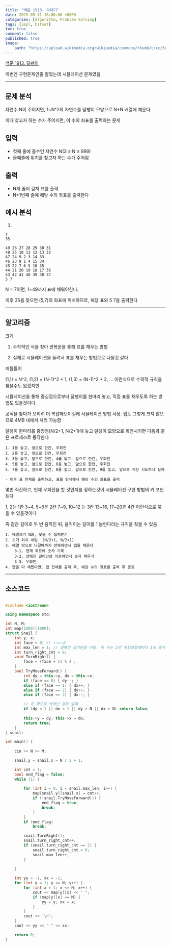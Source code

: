 ```yaml
---
title: "백준 1913. 막대기"
date: 2025-09-11 16:00:00 +0900
categories: [Algorithm, Problem Solving]  
tags: [impl, bitset]    
toc: true
comment: false
published: true
image:
    path: "https://upload.wikimedia.org/wikipedia/commons/thumb/c/cc/Snail.jpg/1200px-Snail.jpg"
---
```


[백준 1913. 달팽이](https://www.acmicpc.net/problem/1913)
 
이번엔 구현문제인줄 알았는데 시뮬레이션 문제였음

---

## 문제 분석

자연수 N이 주어지면, 1~N^2의 자연수를 달팽이 모양으로 N*N 배열에 채운다

이때 찾고자 하는 수가 주어지면, 이 수의 좌표를 출력하는 문제

## 입력

- 첫째 줄에 홀수인 자연수 N(3 ≤ N ≤ 999)
- 둘째줄에 위치를 찾고자 하는 수가 주어짐

## 출력
- N개 줄어 걸쳐 표를 출력
- N+1번째 줄에 해당 수의 좌표를 출력한다

## 예시 분석
1) 

```
7
35
```

```
49 26 27 28 29 30 31
48 25 10 11 12 13 32
47 24 9 2 3 14 33
46 23 8 1 4 15 34
45 22 7 6 5 16 35
44 21 20 19 18 17 36
43 42 41 40 39 38 37
5 7
```
N = 7이면, 1~49까지 표에 채워야한다.

이후 35를 찾으면 (5,7)의 좌표에 위치하므로, 해당 표와 5 7을 출력한다

---

## 알고리즘

크게 

1. 수학적인 식을 찾아 반복문을 통해 표를 채우는 방법

2. 실제로 시뮬레이션을 돌려서 표를 채우는 방법으로 나뉠것 같다

예를들어 

(1,1) = N^2,
(1,2) = (N-1)^2 + 1, 
(1,3) = (N-1)^2 + 2,
...
이런식으로 수학적 규칙을 찾을수도 있겠지만

시뮬레이션을 통해 중심점으로부터 달팽이를 한마리 놓고, 직접 표를 채우도록 하는 방법도 있을것이다

공식을 찾다가 오히려 더 복잡해보이길레 시뮬레이션 방법 사용. 맵도 그렇게 크지 않으므로 4MB 내에서 처리 가능함


달팽이 한마리를 중앙점(N/2+1, N/2+1)에 놓고 달팽이 모양으로 회전시키면 다음과 같은 프로세스로 동작한다

```
1. 1을 놓고, 앞으로 한칸, 우회전
2. 2를 놓고, 앞으로 한칸, 우회전
3. 3을 놓고, 앞으로 한칸, 4를 놓고, 앞으로 한칸, 우회전
4. 5를 놓고, 앞으로 한칸, 6을 놓고, 앞으로 한칸, 우회전
5. 7을 놓고, 앞으로 한칸, 8을 놓고, 앞으로 한칸, 9를 놓고, 앞으로 직진 시도하나 실패

- 이후 표 전체를 출력하고, 표를 탐색해서 해당 수의 좌표를 출력
```

몇번 직진하고, 언제 우회전을 할 것인지를 정하는것이 시뮬레이션 구현 방법의 키 포인트다

1, 2는 1칸
3~4, 5~6은 2칸
7~9, 10~12 는 3칸
13~16, 17~20은 4칸 이런식으로 묶을 수 있을것이다

즉 같은 길이로 두 번 움직인 뒤, 움직이는 길이를 1 늘린다라는 규칙을 찾을 수 있음

```
1. 배열크기 N과, 찾을 수 입력받기
2. 초기 위치 세팅. (N/2+1, N/2+1)
3. 배열 밖으로 나갈때까지 반복하면서 맵을 채운다
	3-1. 현재 좌표에 숫자 기록
	3-2. 정해진 길이만큼 이동하면서 숫자 채우기
	3-3. 우회전
4. 맵을 다 채웠다면, 맵 전체를 출력 후, 해당 수의 좌표를 출력 후 종료
```

---

## 소스코드

```cpp

#include <iostream>

using namespace std;

int N, M;
int map[1000][1000];
struct Snail {
	int y, x;
	int face = 0; // ↑→↓←순
	int max_len = 1; // 정해진 길이만큼 이동. 이 수는 2번 우회전할때마다 1씩 증가함
	int turn_right_cnt = 0;
	void TurnRight() {
		face = (face + 1) % 4 ;
	}
	bool TryMoveForward() {
		int dy = this->y, dx = this->x;
		if (face == 0) { dy--; }
		else if (face == 1) { dx++; }
		else if (face == 2) { dy++; }
		else if (face == 3) { dx--; }

		// 표 밖으로 벗어난 경우 실패
		if (dy < 1 || dx < 1 || dy > N || dx > N) return false;
		
		this->y = dy; this->x = dx;
		return true;
	}
} snail;

int main() {
	
	cin >> N >> M;

	snail.y = snail.x = N / 2 + 1;

	int cnt = 1;
	bool end_flag = false;
	while (1) {
		
		for (int i = 0; i < snail.max_len; i++) {
			map[snail.y][snail.x] = cnt++;
			if (!snail.TryMoveForward()) {
				end_flag = true;
				break;
			}
		}
		if (end_flag)
			break; 

		snail.TurnRight();
		snail.turn_right_cnt++;
		if (snail.turn_right_cnt == 2) {
			snail.turn_right_cnt = 0;
			snail.max_len++;
		}
		
	}

	int yy = -1, xx = -1;
	for (int y = 1; y <= N; y++) {
		for (int x = 1; x <= N; x++) {
			cout << map[y][x] << " ";
			if (map[y][x] == M) {
				yy = y; xx = x;
			}
		}
		cout << '\n';
	}
	cout << yy << " " << xx;

	return 0;
}
```